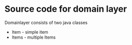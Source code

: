 # Source code for domain layer
Domainlayer consists of two java classes
- Item - simple item
- Items - multiple Items
